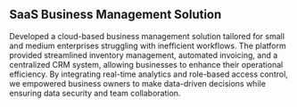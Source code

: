 ## SaaS Business Management Solution

Developed a cloud-based business management solution tailored for small and medium enterprises struggling with inefficient workflows. The platform provided streamlined inventory management, automated invoicing, and a centralized CRM system, allowing businesses to enhance their operational efficiency. By integrating real-time analytics and role-based access control, we empowered business owners to make data-driven decisions while ensuring data security and team collaboration.

